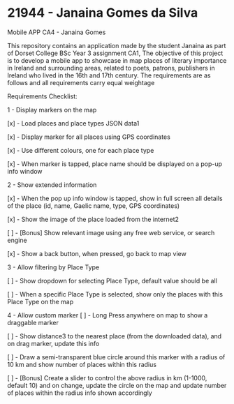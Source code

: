 # 21944 - Janaina Gomes da Silva

Mobile APP CA4 - Janaina Gomes

This repository contains an application made by the student Janaina as part of Dorset College BSc Year 3 assignment CA1,
The objective of this project is to develop a mobile app to showcase in map places of literary importance in Ireland and surrounding areas, related to poets, patrons, publishers in Ireland who lived in the 16th and 17th century. The requirements are as follows and all requirements carry equal weightage

Requirements Checklist:

1 - Display markers on the map

[x] - Load places and place types JSON data1

[x] - Display marker for all places using GPS coordinates

[x] - Use different colours, one for each place type

[x] - When marker is tapped, place name should be displayed on a pop-up info window

2 - Show extended information

[x] - When the pop up info window is tapped, show in full screen all details of the place (id, name, Gaelic name, type, GPS coordinates)

[x] - Show the image of the place loaded from the internet2

[ ] - [Bonus] Show relevant image using any free web service, or search engine

[x] - Show a back button, when pressed, go back to map view

3 - Allow filtering by Place Type

[ ] - Show dropdown for selecting Place Type, default value should be all

[ ] - When a specific Place Type is selected, show only the places with this Place Type on the map
 
4 - Allow custom marker
[ ] - Long Press anywhere on map to show a draggable marker

[ ] -  Show distance3 to the nearest place (from the downloaded data), and on drag marker, update this info

[ ] - Draw a semi-transparent blue circle around this marker with a radius of 10 km and show number of places within this radius

[ ] - [Bonus] Create a slider to control the above radius in km (1-1000, default 10) and on change, update the circle on the map and update number of places within the radius info shown accordingly

